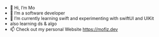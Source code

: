 - 👋 Hi, I’m Mo
- 👀 I’m a software developer
- 🌱 I’m currently learning swift and experimenting with swiftUI and UIKit
- also learning ds & algo
- 📫 Check out my personal Website https://mofiz.dev

<!---
mnazari95/mnazari95 is a ✨ special ✨ repository because its `README.md` (this file) appears on your GitHub profile.
You can click the Preview link to take a look at your changes.
--->
